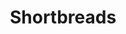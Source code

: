 ---
layout: recette
categories: [recettes]
hidden: true
lang: fr
sitemap: true
title: Shortbreads
type: sucre
recettes:
  Classique:
    yield: 12
    ingredients:
      - nom: farine
        qte: 300
        unite: gr
        variable: true
      - nom: beurre
        qte: 200
        unite: gr
      - nom: sucre
        qte: 100
        unite: gr
      - nom: vanille liquide
    etapes:
      - label: Préparation
        details:
          - Blanchir le beurre avec le sucre et la vanille au batteur électrique
          - Incorporer la farine à l'aide d'une spatule silicone
          - Placer une feuille de papier sulfurisé sur une plaque de cuisson
          - Étaler à la main sur la plaque
          - Précouper les biscuits avec une roulette à pizza
          - Faire des trous réguliers à l'aide d'une fourchette
      - label: Cuisson
        emoji: 🔥
        details: 
          - Cuire 30 minutes à 160°C
          - Laisser refroidir sur une grille 30 minutes
          - Découper les biscuits
---